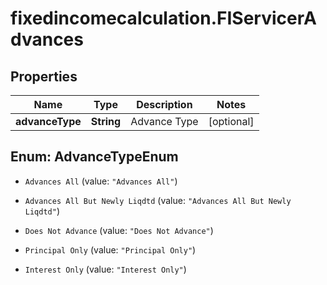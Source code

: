 # fixedincomecalculation.FIServicerAdvances

## Properties

Name | Type | Description | Notes
------------ | ------------- | ------------- | -------------
**advanceType** | **String** | Advance Type | [optional] 



## Enum: AdvanceTypeEnum


* `Advances All` (value: `"Advances All"`)

* `Advances All But Newly Liqdtd` (value: `"Advances All But Newly Liqdtd"`)

* `Does Not Advance` (value: `"Does Not Advance"`)

* `Principal Only` (value: `"Principal Only"`)

* `Interest Only` (value: `"Interest Only"`)




